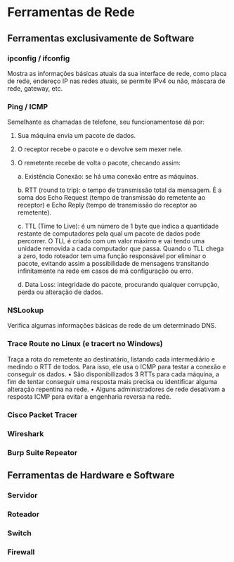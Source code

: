 # Ferramentas de Rede

## Ferramentas exclusivamente de Software

### ipconfig / ifconfig
Mostra as informações básicas atuais da sua interface de rede, como placa de rede, endereço IP nas redes atuais, se permite IPv4 ou não, máscara de rede, gateway, etc.

### Ping / ICMP
Semelhante as chamadas de telefone, seu funcionamentose dá por: 

1.	Sua máquina envia um pacote de dados.
2.	O receptor recebe o pacote e o devolve sem mexer nele.
3.  O remetente recebe de volta o pacote, checando assim:
    
    a. Existência Conexão: se há uma conexão entre as máquinas.
    
    b.  RTT (round to trip): o tempo de transmissão total da mensagem. É a soma dos Echo Request (tempo de transmissão do remetente ao receptor) e Echo Reply (tempo de transmissão do receptor ao remetente). 
    
    c.	TTL (Time to Live): é um número de 1 byte que indica a quantidade restante de computadores pela qual um pacote de dados pode percorrer. O TLL é criado com um valor máximo e vai tendo uma unidade removida a cada computador que passa. Quando o TLL chega a zero, todo roteador tem uma função responsável por eliminar o pacote, evitando assim a possibilidade de mensagens transitando infinitamente na rede em casos de má configuração ou erro.
    
    d.	Data Loss: integridade do pacote, procurando qualquer corrupção, perda ou alteração de dados.

### NSLookup

Verifica algumas informações básicas de rede de um determinado DNS.

### Trace Route no Linux (e tracert no Windows)

Traça a rota do remetente ao destinatário, listando cada intermediário e medindo o RTT de todos. Para isso, ele usa o ICMP para testar a conexão e conseguir os dados.
•	São disponibilizados 3 RTTs para cada máquina, a fim de tentar conseguir uma resposta mais precisa ou identificar alguma alteração repentina na rede.
•	Alguns administradores de rede desativam a resposta ICMP para evitar a engenharia reversa na rede.

### Cisco Packet Tracer

### Wireshark
### Burp Suite Repeator

## Ferramentas de Hardware e Software

### Servidor
### Roteador
### Switch
### Firewall

